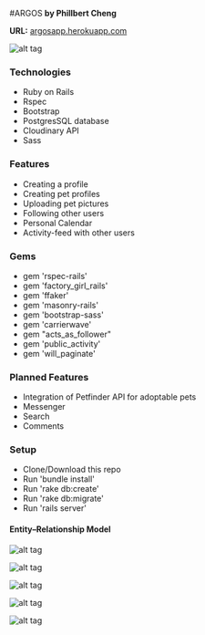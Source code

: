 #ARGOS
**by Phillbert Cheng**

**URL:**
[argosapp.herokuapp.com](https://argosapp.herokuapp.com)

![alt tag](https://s19.postimg.org/4ehhba4mb/argos_fullshot.jpg)

### Technologies
- Ruby on Rails
- Rspec
- Bootstrap
- PostgresSQL database
- Cloudinary API
- Sass


### Features
- Creating a profile
- Creating pet profiles
- Uploading pet pictures
- Following other users
- Personal Calendar
- Activity-feed with other users


### Gems
- gem 'rspec-rails'
- gem 'factory_girl_rails'
- gem 'ffaker'
- gem 'masonry-rails'
- gem 'bootstrap-sass'
- gem 'carrierwave'
- gem "acts_as_follower"
- gem 'public_activity'
- gem 'will_paginate'


### Planned Features
- Integration of Petfinder API for adoptable pets
- Messenger
- Search
- Comments

### Setup
- Clone/Download this repo
- Run 'bundle install'
- Run 'rake db:create'
- Run 'rake db:migrate'
- Run 'rails server'

#### Entity–Relationship Model
![alt tag](https://s19.postimg.org/kulch9of7/Screen_Shot_2016_06_21_at_10_09_43_PM.png)


![alt tag](https://s19.postimg.org/qrp7y35k3/argos_callendar.png)


![alt tag](https://s19.postimg.org/nan5v46hv/argos_uploadpicture.png)


![alt tag](https://s19.postimg.org/4eq7je2g3/news_feed_pic.png)


![alt tag](https://s19.postimg.org/80nanxazn/argos_petpictures.png)

